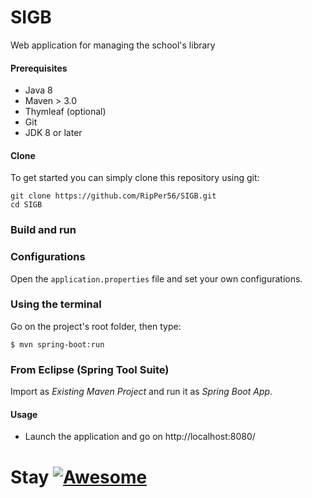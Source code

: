# SIGB
Web application for managing the school's library

#### Prerequisites

- Java 8
- Maven > 3.0
- Thymleaf (optional)
- Git
- JDK 8 or later

#### Clone
To get started you can simply clone this repository using git:
```
git clone https://github.com/RipPer56/SIGB.git
cd SIGB
```

### Build and run

### Configurations

Open the `application.properties` file and set your own configurations.


### Using the terminal

Go on the project's root folder, then type:

    $ mvn spring-boot:run

### From Eclipse (Spring Tool Suite)

Import as *Existing Maven Project* and run it as *Spring Boot App*.

#### Usage

- Launch the application and go on http://localhost:8080/

# Stay [![Awesome](https://cdn.rawgit.com/sindresorhus/awesome/d7305f38d29fed78fa85652e3a63e154dd8e8829/media/badge.svg)](http://who-is-awesome.com/)

